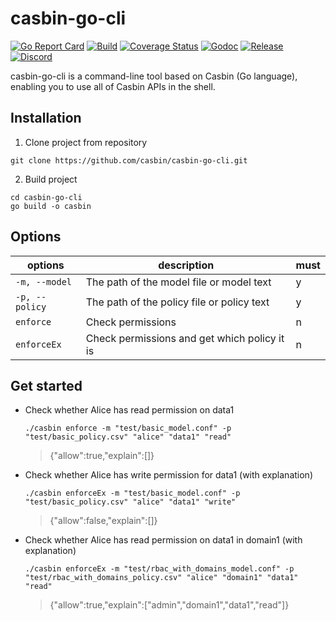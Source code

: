 # casbin-go-cli

[![Go Report Card](https://goreportcard.com/badge/github.com/casbin/casbin-go-cli)](https://goreportcard.com/report/github.com/casbin/casbin-go-cli)
[![Build](https://github.com/casbin/casbin-go-cli/actions/workflows/build.yml/badge.svg)](https://github.com/casbin/casbin-go-cli/actions/workflows/build.yml)
[![Coverage Status](https://coveralls.io/repos/github/casbin/casbin-go-cli/badge.svg?branch=master)](https://coveralls.io/github/casbin/casbin-go-cli?branch=master)
[![Godoc](https://godoc.org/github.com/casbin/casbin-go-cli?status.svg)](https://pkg.go.dev/github.com/casbin/casbin-go-cli)
[![Release](https://img.shields.io/github/release/casbin/casbin-go-cli.svg)](https://github.com/casbin/casbin-go-cli/releases/latest)
[![Discord](https://img.shields.io/discord/1022748306096537660?logo=discord&label=discord&color=5865F2)](https://discord.gg/S5UjpzGZjN)

casbin-go-cli is a command-line tool based on Casbin (Go language), enabling you to use all of Casbin APIs in the shell.

## Installation

1. Clone project from repository

```shell
git clone https://github.com/casbin/casbin-go-cli.git
```

2. Build project

```shell
cd casbin-go-cli
go build -o casbin
```

## Options
| options        | description                                  | must |                    
|----------------|----------------------------------------------|------|
| `-m, --model`  | The path of the model file or model text     | y    |
| `-p, --policy` | The path of the policy file or policy text   | y    |  
| `enforce`      | Check permissions                            | n    |
| `enforceEx`    | Check permissions and get which policy it is | n    |

## Get started

- Check whether Alice has read permission on data1

    ```shell
    ./casbin enforce -m "test/basic_model.conf" -p "test/basic_policy.csv" "alice" "data1" "read"
    ```
    > {"allow":true,"explain":[]}

- Check whether Alice has write permission for data1 (with explanation)

    ```shell
    ./casbin enforceEx -m "test/basic_model.conf" -p "test/basic_policy.csv" "alice" "data1" "write"
    ```
    > {"allow":false,"explain":[]}

- Check whether Alice has read permission on data1 in domain1 (with explanation)

    ```shell
    ./casbin enforceEx -m "test/rbac_with_domains_model.conf" -p "test/rbac_with_domains_policy.csv" "alice" "domain1" "data1" "read"
    ```
    > {"allow":true,"explain":["admin","domain1","data1","read"]}
